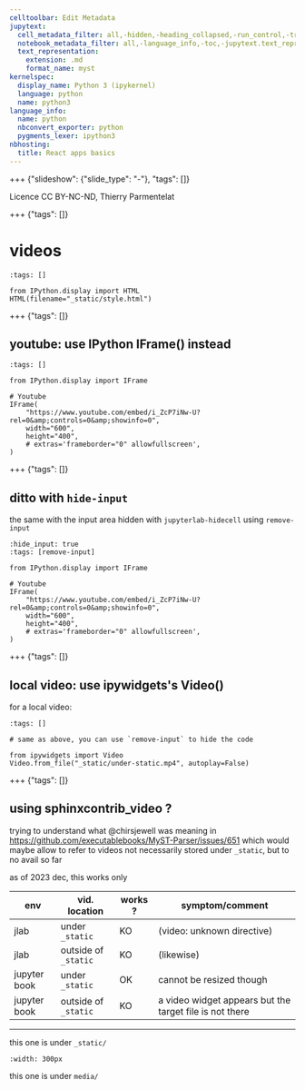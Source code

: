 ```yaml
---
celltoolbar: Edit Metadata
jupytext:
  cell_metadata_filter: all,-hidden,-heading_collapsed,-run_control,-trusted
  notebook_metadata_filter: all,-language_info,-toc,-jupytext.text_representation.jupytext_version,-jupytext.text_representation.format_version
  text_representation:
    extension: .md
    format_name: myst
kernelspec:
  display_name: Python 3 (ipykernel)
  language: python
  name: python3
language_info:
  name: python
  nbconvert_exporter: python
  pygments_lexer: ipython3
nbhosting:
  title: React apps basics
---
```


+++ {"slideshow": {"slide_type": "-"}, "tags": []}

Licence CC BY-NC-ND, Thierry Parmentelat

+++ {"tags": []}

# videos

```{code-cell} ipython3
:tags: []

from IPython.display import HTML
HTML(filename="_static/style.html")
```

+++ {"tags": []}

## youtube: use IPython IFrame() instead

```{code-cell} ipython3
:tags: []

from IPython.display import IFrame

# Youtube
IFrame(
    "https://www.youtube.com/embed/i_ZcP7iNw-U?rel=0&amp;controls=0&amp;showinfo=0",
    width="600",
    height="400",
    # extras='frameborder="0" allowfullscreen',
)
```

+++ {"tags": []}

## ditto with `hide-input`

the same with the input area hidden with `jupyterlab-hidecell` using `remove-input`

```{code-cell} ipython3
:hide_input: true
:tags: [remove-input]

from IPython.display import IFrame

# Youtube
IFrame(
    "https://www.youtube.com/embed/i_ZcP7iNw-U?rel=0&amp;controls=0&amp;showinfo=0",
    width="600",
    height="400",
    # extras='frameborder="0" allowfullscreen',
)
```

+++ {"tags": []}

## local video: use ipywidgets's Video()

for a local video:

```{code-cell} ipython3
:tags: []

# same as above, you can use `remove-input` to hide the code

from ipywidgets import Video
Video.from_file("_static/under-static.mp4", autoplay=False)
```

+++ {"tags": []}

## using sphinxcontrib_video ?

trying to understand what @chirsjewell was meaning in 
<https://github.com/executablebooks/MyST-Parser/issues/651>
which would maybe allow to refer to videos not necessarily stored under `_static`, 
but to no avail so far

as of 2023 dec, this works only

| env | vid. location | works ? | symptom/comment |
|-----|---------------|---------|-----------------|
| jlab | under `_static` | KO |  (video: unknown directive)
| jlab | outside of `_static` | KO | (likewise)
| jupyter book | under `_static` | OK | cannot be resized though
| jupyter book | outside of `_static` | KO | a video widget appears but the target file is not there

---

this one is under `_static/`

```{video} _static/under-static.mp4
:width: 300px
```

this one is under `media/`

```{video} media/under-media.mp4
```
